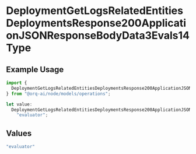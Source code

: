 # DeploymentGetLogsRelatedEntitiesDeploymentsResponse200ApplicationJSONResponseBodyData3Evals14Type

## Example Usage

```typescript
import {
  DeploymentGetLogsRelatedEntitiesDeploymentsResponse200ApplicationJSONResponseBodyData3Evals14Type,
} from "@orq-ai/node/models/operations";

let value:
  DeploymentGetLogsRelatedEntitiesDeploymentsResponse200ApplicationJSONResponseBodyData3Evals14Type =
    "evaluator";
```

## Values

```typescript
"evaluator"
```